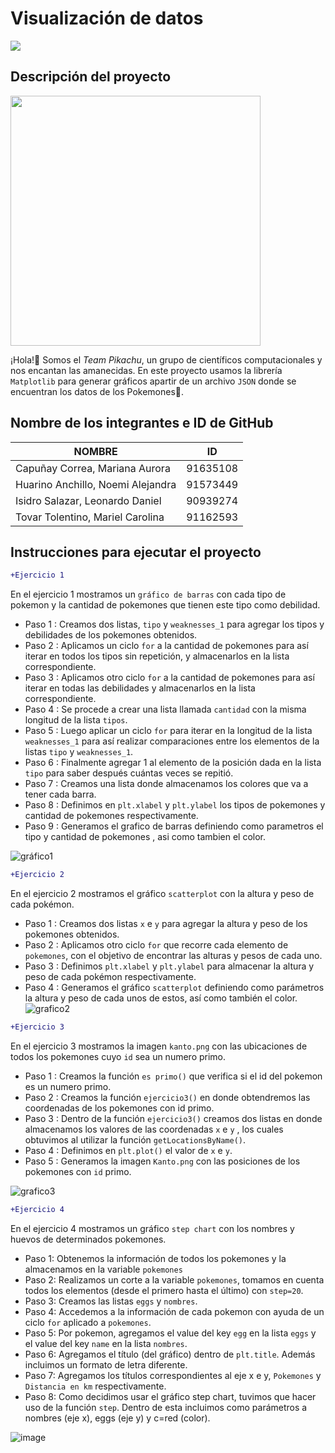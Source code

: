 # Visualización de datos

![](https://media.redadn.es/imagenes/pokemaster_333063.jpg)

## Descripción del proyecto

<img src="https://user-images.githubusercontent.com/90939274/146991455-e2eb1c59-6b3d-461d-81f4-78e9090c9f19.png" width="400">

¡Hola!👋 Somos el *Team Pikachu*, un grupo de científicos computacionales y nos encantan las amanecidas. En este proyecto usamos la librería `Matplotlib` para generar gráficos apartir de un archivo `JSON` donde se encuentran los datos de los Pokemones🙂.

## Nombre de los integrantes e ID de GitHub
| NOMBRE | ID |
| ------------- | ------------- |
| Capuñay Correa, Mariana Aurora  | 91635108  |
| Huarino Anchillo, Noemi Alejandra | 91573449  |
| Isidro Salazar, Leonardo Daniel  | 90939274  |
| Tovar Tolentino, Mariel Carolina  | 91162593  |



## Instrucciones para ejecutar el proyecto

```diff
+Ejercicio 1
```
En el ejercicio 1 mostramos un `gráfico de barras` con cada tipo de pokemon y la cantidad de pokemones que tienen este tipo como debilidad.
- Paso 1 : Creamos dos listas, `tipo` y  `weaknesses_1` para agregar los tipos y debilidades de los pokemones obtenidos.
- Paso 2 : Aplicamos un ciclo `for` a la cantidad de pokemones para así iterar en todos los tipos sin repetición, y almacenarlos en la lista correspondiente.
- Paso 3 : Aplicamos otro ciclo `for` a la cantidad de pokemones para así iterar en todas las debilidades y almacenarlos en la lista correspondiente.
- Paso 4 : Se procede a crear una lista llamada `cantidad` con la misma longitud de la lista `tipos`.
- Paso 5 : Luego aplicar un ciclo `for` para iterar en la longitud de la lista `weaknesses_1` para así realizar comparaciones entre los elementos de la listas `tipo` y  `weaknesses_1`.
- Paso 6 : Finalmente agregar 1 al elemento de la posición dada en la lista `tipo` para saber después cuántas veces se repitió.
- Paso 7 : Creamos una lista donde almacenamos los colores que va a tener cada barra.
- Paso 8 : Definimos en `plt.xlabel` y `plt.ylabel` los tipos de pokemones y cantidad de pokemones respectivamente.
- Paso 9 : Generamos el grafico de barras definiendo como parametros el tipo y cantidad de pokemones , asi como tambien el color.

![gráfico1](https://user-images.githubusercontent.com/91573449/147034928-aa28d9a6-f2f3-4f04-b95f-8eb33ebb3727.png)


```diff
+Ejercicio 2
```
En el ejercicio 2 mostramos el gráfico `scatterplot` con la altura y peso de cada pokémon.
- Paso 1 : Creamos dos listas `x` e `y` para agregar la altura y peso de los pokemones obtenidos.
- Paso 2 : Aplicamos otro ciclo `for` que recorre cada elemento de `pokemones`, con el objetivo de encontrar las alturas y pesos de cada uno.
- Paso 3 : Definimos `plt.xlabel` y `plt.ylabel` para almacenar la altura y peso de cada pokémon respectivamente.
- Paso 4 : Generamos el gráfico  `scatterplot` definiendo como parámetros la altura y peso de cada unos de estos, así como también el color.
![grafico2](https://user-images.githubusercontent.com/91573449/147035006-909a1f29-053b-4565-b5c5-287d6a398a8f.png)


```diff
+Ejercicio 3
```
En el ejercicio 3 mostramos la imagen `kanto.png` con las ubicaciones de todos los pokemones cuyo `id` sea un numero primo.
- Paso 1 : Creamos la  función `es primo()` que verifica si el id del pokemon es un numero primo.
- Paso 2 : Creamos la  función `ejercicio3()` en donde obtendremos las coordenadas de los pokemones con id primo.  
- Paso 3 : Dentro de la función `ejercicio3()` creamos dos listas en donde almacenamos los valores de las coordenadas `x` e `y` , los cuales obtuvimos al utilizar la función `getLocationsByName()`.
- Paso 4 : Definimos en `plt.plot()` el valor de `x` e `y`. 
- Paso 5 : Generamos la imagen `Kanto.png` con las posiciones de los pokemones con `id` primo.

  
![grafico3](https://user-images.githubusercontent.com/91573449/147035272-d50d969f-7a53-434f-b2c8-ba6cc5a27bd4.png)


```diff
+Ejercicio 4
```
En el ejercicio 4 mostramos un gráfico `step chart` con los nombres y huevos de determinados pokemones.
- Paso 1: Obtenemos la información de todos los pokemones y la almacenamos en la variable `pokemones`
- Paso 2: Realizamos un corte a la variable `pokemones`, tomamos en cuenta todos los elementos (desde el primero hasta el último) con `step=20`.
- Paso 3: Creamos las listas `eggs` y `nombres`.
- Paso 4: Accedemos a la información de cada pokemon con ayuda de un ciclo `for` aplicado a `pokemones`.
- Paso 5: Por pokemon, agregamos el value del key `egg` en la lista `eggs` y el value del key `name` en la lista `nombres`.
- Paso 6: Agregamos el título (del gráfico) dentro de `plt.title`. Además incluimos un formato de letra diferente.
- Paso 7: Agregamos los títulos correspondientes al eje x e y, `Pokemones` y `Distancia en km` respectivamente.
- Paso 8: Como decidimos usar el gráfico step chart, tuvimos que hacer uso de la función `step`. Dentro de esta incluimos como parámetros a nombres (eje x), eggs (eje y) y c=red (color).


![image](https://user-images.githubusercontent.com/91573449/147035465-46c462cf-5a7f-4564-a27b-57a43b281f01.png)




